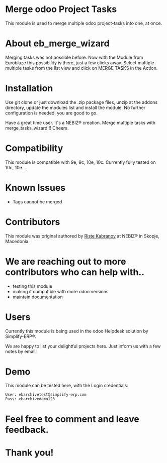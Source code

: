 # Merge odoo Project Tasks

This module is used to merge multiple odoo project-tasks into one, at once.

# About eb_merge_wizard

Merging tasks was not possible before. Now with the Module from Euroblaze this possibility is there, just a few
clicks away. Select multiple multiple tasks from the list view and click on MERGE TASKS in the Action.

# Installation

Use git clone or just download the .zip package files, unzip at the addons directory, update the modules list and install the module. No further configuration is needed, you are good to go.

Have a great time user. It's a NEBIZ® creation. Merge multiple tasks with merge_tasks_wizard!!! Cheers.

# Compatibility

This module is compatible with 9e, 9c, 10e, 10c. Currently fully tested on 10c, 10e. ..

# Known Issues

- Tags cannot be merged

# Contributors

This module was original authored by [Riste Kabranov](https://github.com/ristecona) at NEBIZ® in Skopje, Macedonia.

# We are reaching out to more contributors who can help with..

- testing this module
- making it compatible with more odoo versions
- maintain documentation

# Users

Currently this module is being used in the odoo Helpdesk solution by Simplify-ERP®.

We are happy to list your delightful projects here. Just inform us with a few notes by email!
# Demo

This module can be tested here, with the Login credentials:

    User: ebarchivetest@simplify-erp.com
    Pass: ebarchivedemo123

# Feel free to comment and leave feedback.
# Thank you!

